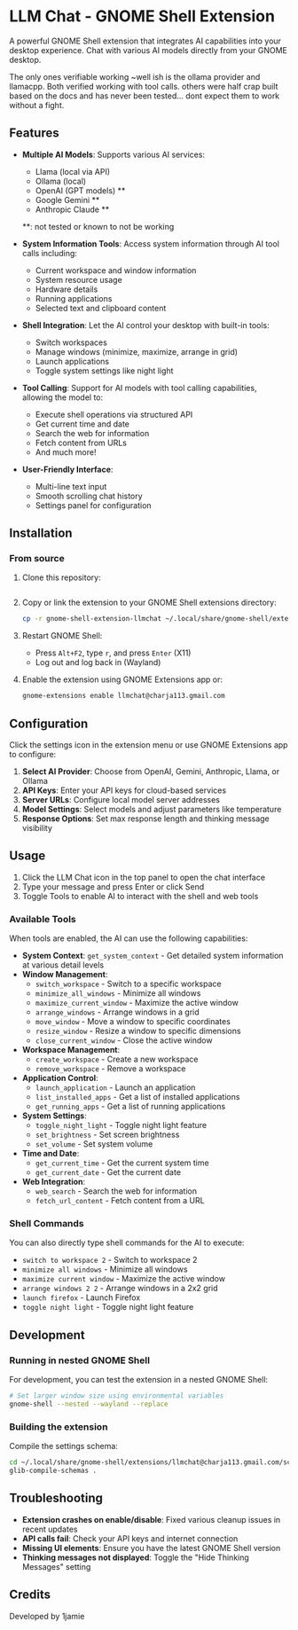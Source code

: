 # LLM Chat - GNOME Shell Extension

A powerful GNOME Shell extension that integrates AI capabilities into your desktop experience. Chat with various AI models directly from your GNOME desktop.

The only ones verifiable working ~well ish is the ollama provider and llamacpp. Both verified working with tool calls. others were half crap built based on the docs and has never been tested... dont expect them to work without a fight.


## Features

- **Multiple AI Models**: Supports various AI services:
  - Llama (local via API)
  - Ollama (local)
  - OpenAI (GPT models) **
  - Google Gemini **
  - Anthropic Claude **

  **: not tested or known to not be working 


- **System Information Tools**: Access system information through AI tool calls including:
  - Current workspace and window information
  - System resource usage
  - Hardware details
  - Running applications
  - Selected text and clipboard content

- **Shell Integration**: Let the AI control your desktop with built-in tools:
  - Switch workspaces
  - Manage windows (minimize, maximize, arrange in grid)
  - Launch applications
  - Toggle system settings like night light

- **Tool Calling**: Support for AI models with tool calling capabilities, allowing the model to:
  - Execute shell operations via structured API
  - Get current time and date
  - Search the web for information
  - Fetch content from URLs
  - And much more!

- **User-Friendly Interface**:
  - Multi-line text input
  - Smooth scrolling chat history
  - Settings panel for configuration

## Installation

### From source

1. Clone this repository:
   ```bash

   ```

2. Copy or link the extension to your GNOME Shell extensions directory:
   ```bash
   cp -r gnome-shell-extension-llmchat ~/.local/share/gnome-shell/extensions/llmchat@charja113.gmail.com
   ```

3. Restart GNOME Shell:
   - Press `Alt+F2`, type `r`, and press `Enter` (X11)
   - Log out and log back in (Wayland)

4. Enable the extension using GNOME Extensions app or:
   ```bash
   gnome-extensions enable llmchat@charja113.gmail.com
   ```

## Configuration

Click the settings icon in the extension menu or use GNOME Extensions app to configure:

1. **Select AI Provider**: Choose from OpenAI, Gemini, Anthropic, Llama, or Ollama
2. **API Keys**: Enter your API keys for cloud-based services
3. **Server URLs**: Configure local model server addresses
4. **Model Settings**: Select models and adjust parameters like temperature
5. **Response Options**: Set max response length and thinking message visibility

## Usage

1. Click the LLM Chat icon in the top panel to open the chat interface
2. Type your message and press Enter or click Send
3. Toggle Tools to enable AI to interact with the shell and web tools

### Available Tools

When tools are enabled, the AI can use the following capabilities:

- **System Context**: `get_system_context` - Get detailed system information at various detail levels
- **Window Management**:
  - `switch_workspace` - Switch to a specific workspace
  - `minimize_all_windows` - Minimize all windows
  - `maximize_current_window` - Maximize the active window
  - `arrange_windows` - Arrange windows in a grid
  - `move_window` - Move a window to specific coordinates
  - `resize_window` - Resize a window to specific dimensions
  - `close_current_window` - Close the active window
- **Workspace Management**:
  - `create_workspace` - Create a new workspace
  - `remove_workspace` - Remove a workspace
- **Application Control**:
  - `launch_application` - Launch an application
  - `list_installed_apps` - Get a list of installed applications
  - `get_running_apps` - Get a list of running applications
- **System Settings**:
  - `toggle_night_light` - Toggle night light feature
  - `set_brightness` - Set screen brightness
  - `set_volume` - Set system volume
- **Time and Date**:
  - `get_current_time` - Get the current system time
  - `get_current_date` - Get the current date
- **Web Integration**:
  - `web_search` - Search the web for information
  - `fetch_url_content` - Fetch content from a URL

### Shell Commands

You can also directly type shell commands for the AI to execute:

- `switch to workspace 2` - Switch to workspace 2
- `minimize all windows` - Minimize all windows
- `maximize current window` - Maximize the active window
- `arrange windows 2 2` - Arrange windows in a 2x2 grid
- `launch firefox` - Launch Firefox
- `toggle night light` - Toggle night light feature

## Development

### Running in nested GNOME Shell

For development, you can test the extension in a nested GNOME Shell:

```bash
# Set larger window size using environmental variables
gnome-shell --nested --wayland --replace
```

### Building the extension

Compile the settings schema:

```bash
cd ~/.local/share/gnome-shell/extensions/llmchat@charja113.gmail.com/schemas
glib-compile-schemas .
```

## Troubleshooting

- **Extension crashes on enable/disable**: Fixed various cleanup issues in recent updates
- **API calls fail**: Check your API keys and internet connection
- **Missing UI elements**: Ensure you have the latest GNOME Shell version
- **Thinking messages not displayed**: Toggle the "Hide Thinking Messages" setting



## Credits

Developed by 1jamie

